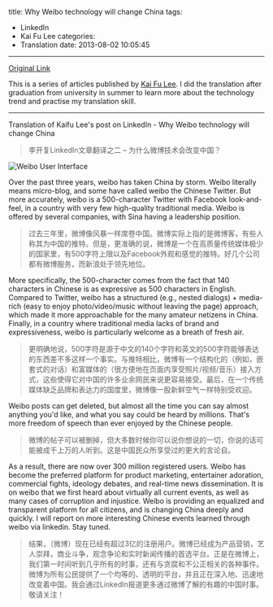 title: Why Weibo technology will change China
tags: 
  - LinkedIn
  - Kai Fu Lee
categories: 
  - Translation
date: 2013-08-02 10:05:45
---
[Original Link](https://www.linkedin.com/today/post/article/20121002122222-416648-why-weibo-technology-will-change-china)

This is a series of articles published by [Kai Fu Lee](https://www.linkedin.com/profile/view?id=416648&authType=name&authToken=GZNe&ref=CONTENT&goback=%2Empd2_*1_*1_*1_*1_*1_*1_20121002150727*5416648*5the*5chinese*5user*5is*5more*5like*5you*5than*5you*5think&trk=mp-ph-pn). I did the translation after graduation from university in summer to learn more about the technology trend and practise my translation skill. 

---

Translation of Kaifu Lee's post on LinkedIn - Why Weibo technology will change China
>李开复LinkedIn文章翻译之二 – 为什么微博技术会改变中国？

![Weibo User Interface](http://media.licdn.com/mpr/mpr/p/2/000/1a4/2c0/29916f9.png)

Over the past three years, weibo has taken China by storm. Weibo literally means micro-blog, and some have called weibo the Chinese Twitter. But more accurately, weibo is a 500-character Twitter with Facebook look-and-feel, in a country with very few high-quality traditional media. Weibo is offered by several companies, with Sina having a leadership position.
>过去三年里，微博像风暴一样席卷中国。微博实际上指的是微博客，有些人称其为中国的推特。但是，更准确的说，微博是一个在高质量传统媒体极少的国家里，有500字符上限以及Facebook外观和感觉的推特。好几个公司都有微博服务，而新浪处于领先地位。

More specifically, the 500-character comes from the fact that 140 characters in Chinese is as expressive as 500 characters in English. Compared to Twitter, weibo has a structured (e.g., nested dialogs) + media-rich (easy to enjoy photo/video/music without leaving the page) approach, which made it more approachable for the many amateur netizens in China. Finally, in a country where traditional media lacks of brand and expressiveness, weibo is particularly welcome as a breath of fresh air. 
>更明确地说，500字符是源于中文的140个字符和英文的500字符能够表达的东西差不多这样一个事实。与推特相比，微博有一个结构化的（例如，嵌套式的对话）和富媒体的（很方便地在页面内享受照片/视频/音乐）接入方式，这些使得它对中国的许多业余网民来说更容易接受。最后，在一个传统媒体缺乏品牌和表达力的国度里，微博像一股新鲜空气一样特别受欢迎。

Weibo posts can get deleted, but almost all the time you can say almost anything you'd like, and what you say could be heard by millions. That's more freedom of speech than ever enjoyed by the Chinese people.
>微博的帖子可以被删掉，但大多数时候你可以说你想说的一切，你说的话可能被成千上万的人听到。这是中国民众所享受过的更大的言论自。

As a result, there are now over 300 million registered users. Weibo has become the preferred platform for product marketing, entertainer adoration, commercial fights, ideology debates, and real-time news dissemination. It is on weibo that we first heard about virtually all current events, as well as many cases of corruption and injustice. Weibo is providing an equalized and transparent platform for all citizens, and is changing China deeply and quickly. I will report on more interesting Chinese events learned through weibo via linkedin. Stay tuned.
>结果，（微博）现在已经有超过3亿的注册用户。微博已经成为产品营销，艺人崇拜，商业斗争，观念争论和实时新闻传播的首选平台。正是在微博上，我们第一时间听到几乎所有的时事，还有与贪腐和不公正相关的各种事件。微博为所有公民提供了一个均等的、透明的平台，并且正在深入地、迅速地改变着中国。我会通过LinkedIn报道更多通过微博了解的有趣的中国时事。敬请关注！
